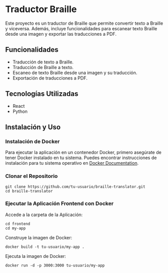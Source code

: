 # Traductor Braille

Este proyecto es un traductor de Braille que permite convertir texto a Braille y viceversa. Además, incluye funcionalidades para escanear texto Braille desde una imagen y exportar las traducciones a PDF.

## Funcionalidades

- Traducción de texto a Braille.
- Traducción de Braille a texto.
- Escaneo de texto Braille desde una imagen y su traducción.
- Exportación de traducciones a PDF.

## Tecnologías Utilizadas

- React
- Python

## Instalación y Uso

### Instalación de Docker

Para ejecutar la aplicación en un contenedor Docker, primero asegúrate de tener Docker instalado en tu sistema. Puedes encontrar instrucciones de instalación para tu sistema operativo en [Docker Documentation](https://docs.docker.com/get-docker/).

### Clonar el Repositorio

```
git clone https://github.com/tu-usuario/braille-translator.git
cd braille-translator
```

### Ejecutar la Aplicación Frontend con Docker
Accede a la carpeta de la Aplicación:
```
cd frontend
cd my-app
```
Construye la imagen de Docker:
```
docker build -t tu-usuario/my-app .
```
Ejecuta la imagen de Docker:
```
docker run -d -p 3000:3000 tu-usuario/my-app
```
